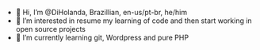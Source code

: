 - 👋 Hi, I’m @DiHolanda, Brazillian, en-us/pt-br, he/him
- 👀 I’m interested in resume my learning of code and then start working in open source projects
- 🌱 I’m currently learning git, Wordpress and pure PHP
 <!--- - 💞️ I’m looking to collaborate on websites projects once I've praticed enough the technologies listed above --->
 <!--- - 📫 How to reach me: mail diegopessoal@protonmail.com --->

<!---
DiHolanda/DiHolanda is a ✨ special ✨ repository because its `README.md` (this file) appears on your GitHub profile.
You can click the Preview link to take a look at your changes.
--->
